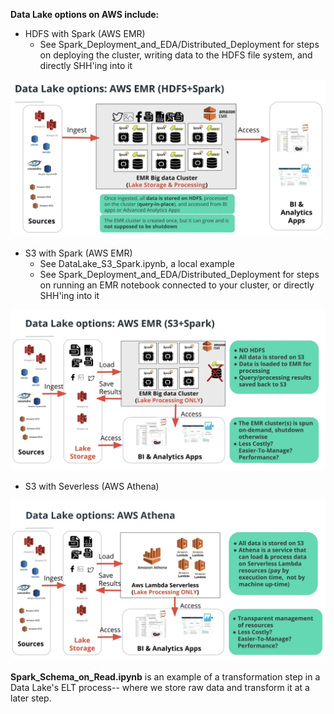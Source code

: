 **Data Lake options on AWS include:**

* HDFS with Spark (AWS EMR)
   * See Spark_Deployment_and_EDA/Distributed_Deployment for steps on deploying the cluster, writing data to the HDFS file system, and directly SHH'ing into it

![alt text](images/HDFS_Spark.png?raw=true)

* S3 with Spark (AWS EMR)
  * See DataLake_S3_Spark.ipynb, a local example
  * See Spark_Deployment_and_EDA/Distributed_Deployment for steps on running an EMR notebook connected to your cluster, or directly SHH'ing into it

![alt text](images/S3_Spark.png?raw=true)

* S3 with Severless (AWS Athena)

![alt text](images/Athena.png?raw=true)


**Spark_Schema_on_Read.ipynb** is an example of a transformation step in a Data Lake's ELT process-- where we store raw data and transform it at a later step.




